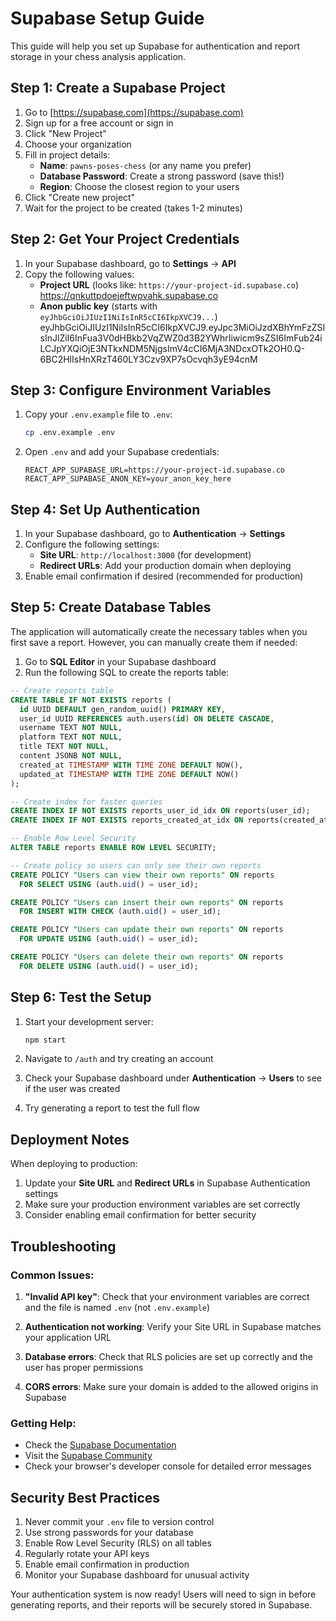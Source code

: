 # Supabase Setup Guide

This guide will help you set up Supabase for authentication and report storage in your chess analysis application.

## Step 1: Create a Supabase Project

1. Go to [https://supabase.com](https://supabase.com)
2. Sign up for a free account or sign in
3. Click "New Project"
4. Choose your organization
5. Fill in project details:
   - **Name**: `pawns-poses-chess` (or any name you prefer)
   - **Database Password**: Create a strong password (save this!)
   - **Region**: Choose the closest region to your users
6. Click "Create new project"
7. Wait for the project to be created (takes 1-2 minutes)

## Step 2: Get Your Project Credentials

1. In your Supabase dashboard, go to **Settings** → **API**
2. Copy the following values:
   - **Project URL** (looks like: `https://your-project-id.supabase.co`)
   https://qnkuttpdoejeftwpvahk.supabase.co
   - **Anon public key** (starts with `eyJhbGciOiJIUzI1NiIsInR5cCI6IkpXVCJ9...`)
   eyJhbGciOiJIUzI1NiIsInR5cCI6IkpXVCJ9.eyJpc3MiOiJzdXBhYmFzZSIsInJlZiI6InFua3V0dHBkb2VqZWZ0d3B2YWhrIiwicm9sZSI6ImFub24iLCJpYXQiOjE3NTkxNDM5NjgsImV4cCI6MjA3NDcxOTk2OH0.Q-6BC2HlIsHnXRzT460LY3Czv9XP7sOcvqh3yE94cnM

## Step 3: Configure Environment Variables

1. Copy your `.env.example` file to `.env`:
   ```bash
   cp .env.example .env
   ```

2. Open `.env` and add your Supabase credentials:
   ```env
   REACT_APP_SUPABASE_URL=https://your-project-id.supabase.co
   REACT_APP_SUPABASE_ANON_KEY=your_anon_key_here
   ```

## Step 4: Set Up Authentication

1. In your Supabase dashboard, go to **Authentication** → **Settings**
2. Configure the following settings:
   - **Site URL**: `http://localhost:3000` (for development)
   - **Redirect URLs**: Add your production domain when deploying
3. Enable email confirmation if desired (recommended for production)

## Step 5: Create Database Tables

The application will automatically create the necessary tables when you first save a report. However, you can manually create them if needed:

1. Go to **SQL Editor** in your Supabase dashboard
2. Run the following SQL to create the reports table:

```sql
-- Create reports table
CREATE TABLE IF NOT EXISTS reports (
  id UUID DEFAULT gen_random_uuid() PRIMARY KEY,
  user_id UUID REFERENCES auth.users(id) ON DELETE CASCADE,
  username TEXT NOT NULL,
  platform TEXT NOT NULL,
  title TEXT NOT NULL,
  content JSONB NOT NULL,
  created_at TIMESTAMP WITH TIME ZONE DEFAULT NOW(),
  updated_at TIMESTAMP WITH TIME ZONE DEFAULT NOW()
);

-- Create index for faster queries
CREATE INDEX IF NOT EXISTS reports_user_id_idx ON reports(user_id);
CREATE INDEX IF NOT EXISTS reports_created_at_idx ON reports(created_at DESC);

-- Enable Row Level Security
ALTER TABLE reports ENABLE ROW LEVEL SECURITY;

-- Create policy so users can only see their own reports
CREATE POLICY "Users can view their own reports" ON reports
  FOR SELECT USING (auth.uid() = user_id);

CREATE POLICY "Users can insert their own reports" ON reports
  FOR INSERT WITH CHECK (auth.uid() = user_id);

CREATE POLICY "Users can update their own reports" ON reports
  FOR UPDATE USING (auth.uid() = user_id);

CREATE POLICY "Users can delete their own reports" ON reports
  FOR DELETE USING (auth.uid() = user_id);
```

## Step 6: Test the Setup

1. Start your development server:
   ```bash
   npm start
   ```

2. Navigate to `/auth` and try creating an account
3. Check your Supabase dashboard under **Authentication** → **Users** to see if the user was created
4. Try generating a report to test the full flow

## Deployment Notes

When deploying to production:

1. Update your **Site URL** and **Redirect URLs** in Supabase Authentication settings
2. Make sure your production environment variables are set correctly
3. Consider enabling email confirmation for better security

## Troubleshooting

### Common Issues:

1. **"Invalid API key"**: Check that your environment variables are correct and the file is named `.env` (not `.env.example`)

2. **Authentication not working**: Verify your Site URL in Supabase matches your application URL

3. **Database errors**: Check that RLS policies are set up correctly and the user has proper permissions

4. **CORS errors**: Make sure your domain is added to the allowed origins in Supabase

### Getting Help:

- Check the [Supabase Documentation](https://supabase.com/docs)
- Visit the [Supabase Community](https://github.com/supabase/supabase/discussions)
- Check your browser's developer console for detailed error messages

## Security Best Practices

1. Never commit your `.env` file to version control
2. Use strong passwords for your database
3. Enable Row Level Security (RLS) on all tables
4. Regularly rotate your API keys
5. Enable email confirmation in production
6. Monitor your Supabase dashboard for unusual activity

Your authentication system is now ready! Users will need to sign in before generating reports, and their reports will be securely stored in Supabase.